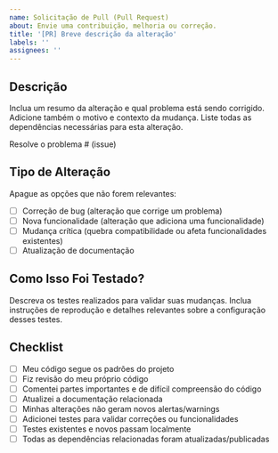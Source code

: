 ```yaml
---
name: Solicitação de Pull (Pull Request)
about: Envie uma contribuição, melhoria ou correção.
title: '[PR] Breve descrição da alteração'
labels: ''
assignees: ''
---
```


## Descrição

Inclua um resumo da alteração e qual problema está sendo corrigido. Adicione também o motivo e contexto da mudança. Liste todas as dependências necessárias para esta alteração.

Resolve o problema # (issue)

## Tipo de Alteração

Apague as opções que não forem relevantes:

-   [ ] Correção de bug (alteração que corrige um problema)
-   [ ] Nova funcionalidade (alteração que adiciona uma funcionalidade)
-   [ ] Mudança crítica (quebra compatibilidade ou afeta funcionalidades existentes)
-   [ ] Atualização de documentação

## Como Isso Foi Testado?

Descreva os testes realizados para validar suas mudanças. Inclua instruções de reprodução e detalhes relevantes sobre a configuração desses testes.

## Checklist

-   [ ] Meu código segue os padrões do projeto
-   [ ] Fiz revisão do meu próprio código
-   [ ] Comentei partes importantes e de difícil compreensão do código
-   [ ] Atualizei a documentação relacionada
-   [ ] Minhas alterações não geram novos alertas/warnings
-   [ ] Adicionei testes para validar correções ou funcionalidades
-   [ ] Testes existentes e novos passam localmente
-   [ ] Todas as dependências relacionadas foram atualizadas/publicadas

